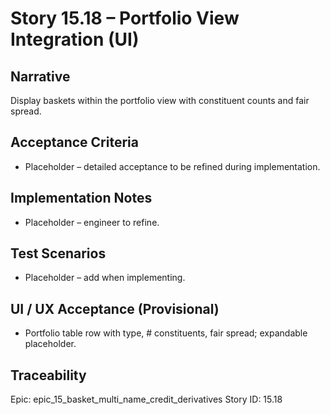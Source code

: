 # Story 15.18 – Portfolio View Integration (UI)

## Narrative
Display baskets within the portfolio view with constituent counts and fair spread.

## Acceptance Criteria
- Placeholder – detailed acceptance to be refined during implementation.

## Implementation Notes
- Placeholder – engineer to refine.

## Test Scenarios
- Placeholder – add when implementing.

## UI / UX Acceptance (Provisional)
- Portfolio table row with type, # constituents, fair spread; expandable placeholder.

## Traceability
Epic: epic_15_basket_multi_name_credit_derivatives
Story ID: 15.18
